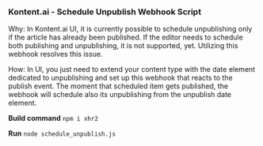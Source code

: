 ### Kontent.ai - Schedule Unpublish Webhook Script

Why: In Kontent.ai UI, it is currently possible to schedule unpublishing only if the article has already been published. If the editor needs to schedule both publishing and unpublishing, it is not supported, yet. Utilizing this webhook resolves this issue. 

How: In UI, you just need to extend your content type with the date element dedicated to unpublishing and set up this webhook that reacts to the publish event. The moment that scheduled item gets published, the webhook will schedule also its unpublishing from the unpublish date element. 

**Build command**
`npm i xhr2`

**Run**
`node schedule_unpublish.js`
